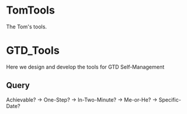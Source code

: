 # TomTools
The Tom's tools.

# GTD_Tools
Here we design and develop the tools for GTD Self-Management
## Query
Achievable? -> One-Step? -> In-Two-Minute? -> Me-or-He? -> Specific-Date?


